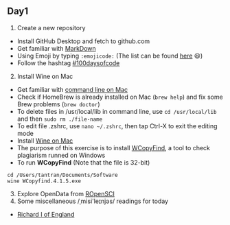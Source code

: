 ## Day1
1. Create a new repository
+ Install GitHub Desktop and fetch to github.com
+ Get familiar with [MarkDown](https://github.com/adam-p/markdown-here/wiki/Markdown-Cheatsheet)
+ Using Emoji by typing `:emojicode:` (The list can be found [here](https://www.webpagefx.com/tools/emoji-cheat-sheet/) :laughing:)
+ Follow the hashtag [#100daysofcode](https://twitter.com/hashtag/100daysofcode?src=hash)
2. Install Wine on Mac
+ Get familiar with [command line on Mac](https://www.davidbaumgold.com/tutorials/command-line/)
+ Check if HomeBrew is already installed on Mac (`brew help`) and fix some Brew problems (`brew doctor`)
+ To delete files in /usr/local/lib in command line, use `cd /usr/local/lib` and then `sudo rm ./file-name`
+ To edit file .zshrc, use `nano ~/.zshrc`, then tap Ctrl-X to exit the editing mode
+ Install [Wine on Mac](https://www.davidbaumgold.com/tutorials/wine-mac/)
+ The purpose of this exercise is to install [WCopyFind](http://plagiarism.bloomfieldmedia.com/wordpress/software/wcopyfind/), a tool to check plagiarism runned on Windows
+ To run **WCopyFind** (Note that the file is 32-bit)
```
cd /Users/tantran/Documents/Software
wine WCopyfind.4.1.5.exe
``` 

3. Explore OpenData from [ROpenSCI](https://github.com/ropensci/opendata)
4. Some miscellaneous /ˌmisi'leɪnjəs/ readings for today
- [Richard I of England](https://en.wikipedia.org/wiki/Richard_I_of_England)

